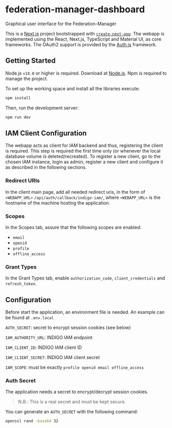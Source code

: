# federation-manager-dashboard
Graphical user interface for the Federation-Manager

This is a [Next.js](https://nextjs.org/) project bootstrapped with [`create-next-app`](https://github.com/vercel/next.js/tree/canary/packages/create-next-app). The webapp is implemented using the React, Next.js, TypeScript and Material UI, as core frameworks.
The OAuth2 support is provided by the [Auth.js](https://authjs.dev/) framework.

## Getting Started

Node.js `v18.0` or higher is required. Download at [Node.js](https://nodejs.org/en/download/package-manager).
Npm is required to manage the project.

To set up the working space and install all the libraries execute:
```bash
npm install
```

Then, run the development server:

```bash
npm run dev
```

## IAM Client Configuration
The webapp acts as client for IAM backend and thus, registering the client is
required. This step is required the first time only (or whenever the local
database volume is deleted/recreated).
To register a new client, go to the chosen IAM instance, login as admin,
register a new client and configure it as described in the following sections.

### Redirect URIs
In the client main page, add all needed redirect uris, in the form of
`<WEBAPP_URL>` `/api/auth/callback/indigo-iam/`, where `<WEBAPP_URL>` is the hostname of the machine
hosting the application.

### Scopes
In the Scopes tab, assure that the following scopes are enabled:

* `email`
* `openid`
* `profile`
* `offline_access`


### Grant Types
In the Grant Types tab, enable `authorization_code`, `client_credentials` and `refresh_token`.

## Configuration
Before start the application, an environment file is needed. An example can be
found at `.env.local`

`AUTH_SECRET`: secret to encrypt session cookies (see below)

`IAM_AUTHORITY_URL`: INDIGO IAM endpoint

`IAM_CLIENT_ID`: INDIGO IAM client ID

`IAM_CLIENT_SECRET`: INDIGO IAM client secret

`IAM_SCOPE`: must be exactly `profile openid email offline_access`

### Auth Secret
The application needs a secret to encrypt/decrypt session cookies.

> N.B.: This is a real secret and must be kept secure.

You can generate an `AUTH_SECRET` with the following command:

```bash
openssl rand -base64 32 
```
